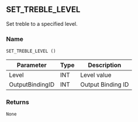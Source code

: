## SET\_TREBLE\_LEVEL

Set treble to a specified level.


### Name

`SET_TREBLE_LEVEL ()`


| Parameter       | Type | Description       |
| --------------- | ---- | ----------------- |
| Level           | INT  | Level value       |
| OutputBindingID | INT  | Output Binding ID |



### Returns

`None`